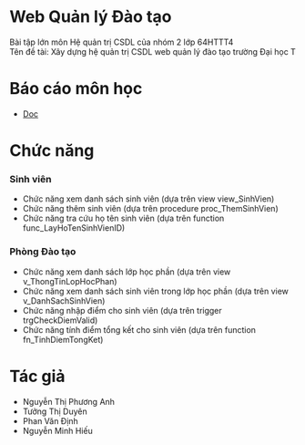 # Web Quản lý Đào tạo

Bài tập lớn môn Hệ quản trị CSDL của nhóm 2 lớp 64HTTT4
<br>
Tên đề tài: Xây dựng hệ quản trị CSDL web quản lý đào tạo trường Đại học T

# Báo cáo môn học
- [Doc](https://docs.google.com/document/d/1IrPn_FBWd7lcKYCw_j7UIC4gqKIRAvWminTl_Is3Ywc/edit?usp=sharing)

# Chức năng
### Sinh viên
- Chức năng xem danh sách sinh viên (dựa trên view view_SinhVien)
- Chức năng thêm sinh viên (dựa trên procedure proc_ThemSinhVien)
- Chức năng tra cứu họ tên sinh viên (dựa trên function func_LayHoTenSinhVienID)
### Phòng Đào tạo
- Chức năng xem danh sách lớp học phần (dựa trên view v_ThongTinLopHocPhan)
- Chức năng xem danh sách sinh viên trong lớp học phần (dựa trên view v_DanhSachSinhVien)
- Chức năng nhập điểm cho sinh viên (dựa trên trigger trgCheckDiemValid)
- Chức năng tính điểm tổng kết cho sinh viên (dựa trên function fn_TinhDiemTongKet)
  
# Tác giả
- Nguyễn Thị Phương Anh
- Tưởng Thị Duyên
- Phan Văn Định
- Nguyễn Minh Hiếu
